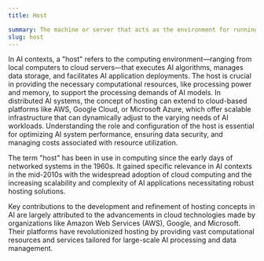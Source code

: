 ```yaml
---
title: Host

summary: The machine or server that acts as the environment for running and managing AI applications, processes, and data storage.
slug: host
---
```


In AI contexts, a "host" refers to the computing environment—ranging from local computers to cloud servers—that executes AI algorithms, manages data storage, and facilitates AI application deployments. The host is crucial in providing the necessary computational resources, like processing power and memory, to support the processing demands of AI models. In distributed AI systems, the concept of hosting can extend to cloud-based platforms like AWS, Google Cloud, or Microsoft Azure, which offer scalable infrastructure that can dynamically adjust to the varying needs of AI workloads. Understanding the role and configuration of the host is essential for optimizing AI system performance, ensuring data security, and managing costs associated with resource utilization.

The term "host" has been in use in computing since the early days of networked systems in the 1960s. It gained specific relevance in AI contexts in the mid-2010s with the widespread adoption of cloud computing and the increasing scalability and complexity of AI applications necessitating robust hosting solutions.

Key contributions to the development and refinement of hosting concepts in AI are largely attributed to the advancements in cloud technologies made by organizations like Amazon Web Services (AWS), Google, and Microsoft. Their platforms have revolutionized hosting by providing vast computational resources and services tailored for large-scale AI processing and data management.
